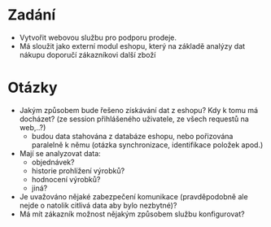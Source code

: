 # Zadání

* Vytvořit webovou službu pro podporu prodeje.
* Má sloužit jako externí modul eshopu, který na základě analýzy dat nákupu doporučí zákazníkovi další zboží 

# Otázky
* Jakým způsobem bude řešeno získávání dat z eshopu? Kdy k tomu má docházet? (ze session přihlášeného uživatele, ze všech requestů na web,..?)
  * budou data stahována z databáze eshopu, nebo pořizována paralelně k němu (otázka synchronizace, identifikace položek apod.)
* Mají se analyzovat data:
  * objednávek?
  * historie prohlížení výrobků?
  * hodnocení výrobků?
  * jiná?
* Je uvažováno nějaké zabezpečení komunikace (pravděpodobně ale nejde o natolik citlivá data aby bylo nezbytné)?
* Má mít zákazník možnost nějakým způsobem službu konfigurovat?
